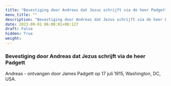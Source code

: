 ```yaml
---
title: "Bevestiging door Andreas dat Jezus schrijft via de heer Padgett"
menu_title: ""
description: "Bevestiging door Andreas dat Jezus schrijft via de heer Padgett"
date: 2023-09-01 06:00:01+00:127
draft: False
hidden: True
weight:
---
```

### Bevestiging door Andreas dat Jezus schrijft via de heer Padgett

Andreas - ontvangen door James Padgett op 17 juli 1915, Washington, DC, USA.
